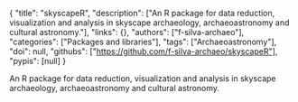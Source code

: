 {
  "title": "skyscapeR",
  "description": ["An R package for data reduction, visualization and analysis in skyscape archaeology, archaeoastronomy and cultural astronomy."],
  "links": {},
  "authors": ["f-silva-archaeo"],
  "categories": ["Packages and libraries"],
  "tags": ["Archaeoastronomy"],
  "doi": null,
  "githubs": ["https://github.com/f-silva-archaeo/skyscapeR"],
  "pypis": [null]
}

<!-- Generated by csv2md.R – do not edit by hand -->

An R package for data reduction, visualization and analysis in skyscape archaeology, archaeoastronomy and cultural astronomy.